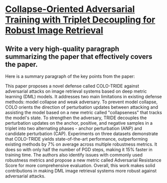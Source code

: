 # [Collapse-Oriented Adversarial Training with Triplet Decoupling for   Robust Image Retrieval](https://arxiv.org/abs/2312.07364)

## Write a very high-quality paragraph summarizing the paper that effectively covers the paper.

 Here is a summary paragraph of the key points from the paper:

This paper proposes a novel defense called COLO-TRIDE against adversarial attacks on image retrieval systems based on deep metric learning (DML) models. It addresses two main limitations in existing defense methods: model collapse and weak adversary. To prevent model collapse, COLO orients the direction of perturbation updates between attacking and assisting the model based on a new metric called "collapseness" that tracks the model's state. To strengthen the adversary, TRIDE decouples the perturbation updates on the anchor, positive, and negative samples in a triplet into two alternating phases - anchor perturbation (ANP) and candidate perturbation (CAP). Experiments on three datasets demonstrate that COLO-TRIDE yields state-of-the-art performance, outperforming existing methods by 7% on average across multiple robustness metrics. It does so with only half the number of PGD steps, making it 15% faster in training time. The authors also identify issues with commonly used robustness metrics and propose a new metric called Adversarial Resistance Score for more comprehensive evaluation. Overall, this work makes solid contributions in making DML image retrieval systems more robust against adversarial attacks.
